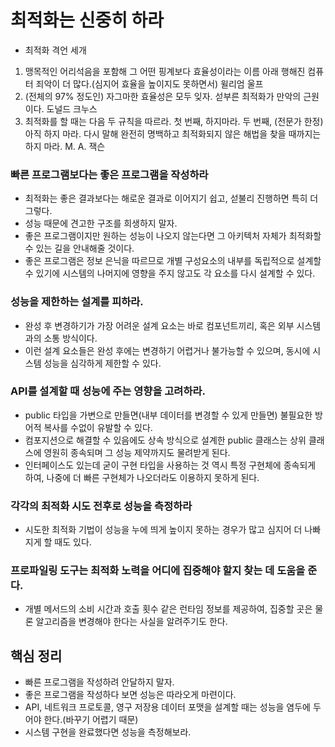 # 최적화는 신중히 하라

- 최적화 격언 세개
1. 맹목적인 어리석음을 포함해 그 어떤 핑계보다 효율성이라는 이름 아래 행해진 컴퓨터 죄악이 더 많다.(심지어 효율을 높이지도 못하면서) 윌리엄 울프
2. (전체의 97% 정도인) 자그마한 효율성은 모두 잊자. 섣부른 최적화가 만악의 근원이다. 도널드 크누스
3. 최적화를 할 때는 다음 두 규칙을 따르라. 첫 번째, 하지마라. 두 번째, (전문가 한정) 아직 하지 마라. 다시 말해
완전히 명백하고 최적화되지 않은 해법을 찾을 때까지는 하지 마라. M. A. 잭슨

### 빠른 프로그램보다는 좋은 프로그램을 작성하라

- 최적화는 좋은 결과보다는 해로운 결과로 이어지기 쉽고, 섣불리 진행하면 특히 더 그렇다.
- 성능 때문에 견고한 구조를 희생하지 말자.
- 좋은 프로그램이지만 원하는 성능이 나오지 않는다면 그 아키텍처 자체가 최적화할 수 있는 길을 안내해줄 것이다.
- 좋은 프로그램은 정보 은닉을 따르므로 개별 구성요소의 내부를 독립적으로 설계할 수 있기에 시스템의 나머지에 영향을 주지 않고도
각 요소를 다시 설계할 수 있다.

### 성능을 제한하는 설계를 피하라.

- 완성 후 변경하기가 가장 어려운 설계 요소는 바로 컴포넌트끼리, 혹은 외부 시스템과의 소통 방식이다.
- 이런 설계 요소들은 완성 후에는 변경하기 어렵거나 불가능할 수 있으며, 동시에 시스템 성능을 심각하게 제한할 수 있다.

### API를 설계할 때 성능에 주는 영향을 고려하라.

- public 타입을 가변으로 만들면(내부 데이터를 변경할 수 있게 만들면) 불필요한 방어적 복사를 수없이 유발할 수 있다.
- 컴포지션으로 해결할 수 있음에도 상속 방식으로 설계한 public 클래스는 상위 클래스에 영원히 종속되며 그 성능 제약까지도 물려받게 된다.
- 인터페이스도 있는데 굳이 구현 타입을 사용하는 것 역시 특정 구현체에 종속되게 하여, 나중에 더 빠른 구현체가 나오더라도 이용하지 못하게 된다.

### 각각의 최적화 시도 전후로 성능을 측정하라

- 시도한 최적화 기법이 성능을 누에 띄게 높이지 못하는 경우가 많고 심지어 더 나빠지게 할 때도 있다.

### 프로파일링 도구는 최적화 노력을 어디에 집중해야 할지 찾는 데 도움을 준다.

- 개별 메서드의 소비 시간과 호출 횟수 같은 런타임 정보를 제공하여, 집중할 곳은 물론 알고리즘을 변경해야 한다는 사실을
알려주기도 한다.

## 핵심 정리

- 빠른 프로그램을 작성하려 안달하지 말자.
- 좋은 프로그램을 작성하다 보면 성능은 따라오게 마련이다.
- API, 네트워크 프로토콜, 영구 저장용 데이터 포맷을 설계할 때는 성능을 염두에 두어야 한다.(바꾸기 어렵기 때문)
- 시스템 구현을 완료했다면 성능을 측정해보라.


